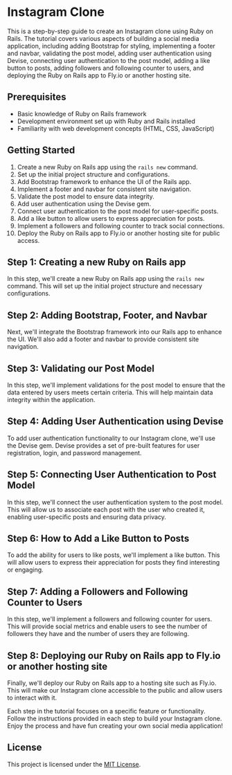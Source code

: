# Instagram Clone

This is a step-by-step guide to create an Instagram clone using Ruby on Rails. The tutorial covers various aspects of building a social media application, including adding Bootstrap for styling, implementing a footer and navbar, validating the post model, adding user authentication using Devise, connecting user authentication to the post model, adding a like button to posts, adding followers and following counter to users, and deploying the Ruby on Rails app to Fly.io or another hosting site.

## Prerequisites

- Basic knowledge of Ruby on Rails framework
- Development environment set up with Ruby and Rails installed
- Familiarity with web development concepts (HTML, CSS, JavaScript)

## Getting Started

1. Create a new Ruby on Rails app using the `rails new` command.
2. Set up the initial project structure and configurations.
3. Add Bootstrap framework to enhance the UI of the Rails app.
4. Implement a footer and navbar for consistent site navigation.
5. Validate the post model to ensure data integrity.
6. Add user authentication using the Devise gem.
7. Connect user authentication to the post model for user-specific posts.
8. Add a like button to allow users to express appreciation for posts.
9. Implement a followers and following counter to track social connections.
10. Deploy the Ruby on Rails app to Fly.io or another hosting site for public access.

## Step 1: Creating a new Ruby on Rails app

In this step, we'll create a new Ruby on Rails app using the `rails new` command. This will set up the initial project structure and necessary configurations.

## Step 2: Adding Bootstrap, Footer, and Navbar

Next, we'll integrate the Bootstrap framework into our Rails app to enhance the UI. We'll also add a footer and navbar to provide consistent site navigation.

## Step 3: Validating our Post Model

In this step, we'll implement validations for the post model to ensure that the data entered by users meets certain criteria. This will help maintain data integrity within the application.

## Step 4: Adding User Authentication using Devise

To add user authentication functionality to our Instagram clone, we'll use the Devise gem. Devise provides a set of pre-built features for user registration, login, and password management.

## Step 5: Connecting User Authentication to Post Model

In this step, we'll connect the user authentication system to the post model. This will allow us to associate each post with the user who created it, enabling user-specific posts and ensuring data privacy.

## Step 6: How to Add a Like Button to Posts

To add the ability for users to like posts, we'll implement a like button. This will allow users to express their appreciation for posts they find interesting or engaging.

## Step 7: Adding a Followers and Following Counter to Users

In this step, we'll implement a followers and following counter for users. This will provide social metrics and enable users to see the number of followers they have and the number of users they are following.

## Step 8: Deploying our Ruby on Rails app to Fly.io or another hosting site

Finally, we'll deploy our Ruby on Rails app to a hosting site such as Fly.io. This will make our Instagram clone accessible to the public and allow users to interact with it.

Each step in the tutorial focuses on a specific feature or functionality. Follow the instructions provided in each step to build your Instagram clone. Enjoy the process and have fun creating your own social media application!

## License

This project is licensed under the [MIT License](LICENSE).
